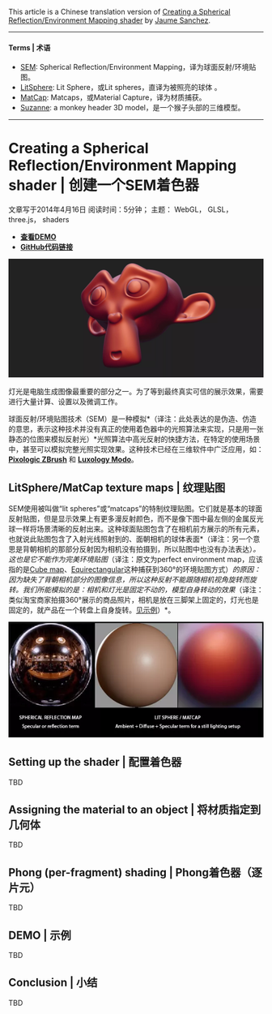 

This article is a Chinese translation version of [Creating a Spherical Reflection/Environment Mapping shader](https://www.clicktorelease.com/blog/creating-spherical-environment-mapping-shader/) by  [Jaume Sanchez](https://github.com/spite).



------

#### Terms | 术语

- [SEM](http://wiki.polycount.com/wiki/Spherical_environment_map): Spherical Reflection/Environment Mapping，译为球面反射/环境贴图。
- [LitSphere](http://wiki.polycount.com/w/index.php?title=Lit_Sphere&redirect=no): Lit Sphere，或Lit spheres，直译为被照亮的球体 。
- [MatCap](http://wiki.unity3d.com/index.php/MatCap): Matcaps，或Material Capture，译为材质捕获。
- [Suzanne](https://en.wikipedia.org/wiki/Blender_(software)#Suzanne): a monkey header 3D model，是一个猴子头部的三维模型。

------



# Creating a Spherical Reflection/Environment Mapping shader | 创建一个SEM着色器

文章写于2014年4月16日
阅读时间：5分钟；
主题： WebGL， GLSL， three.js， shaders

* [**查看DEMO**](https://www.clicktorelease.com/code/spherical-environment-mapping/)
* [**GitHub代码链接**](https://github.com/spite/spherical-environment-mapping)

![](images\spherical-environment-mapping.jpg.webp)

灯光是电脑生成图像最重要的部分之一。为了等到最终真实可信的展示效果，需要进行大量计算、设置以及微调工作。

球面反射/环境贴图技术（SEM）是一种模拟*（译注：此处表达的是伪造、仿造的意思，表示这种技术并没有真正的使用着色器中的光照算法来实现，只是用一张静态的位图来模拟反射光）*光照算法中高光反射的快捷方法，在特定的使用场景中，甚至可以模拟完整光照实现效果。这种技术已经在三维软件中广泛应用，如： [**Pixologic ZBrush**](http://pixologic.com/zbrush/downloadcenter/library/) 和 [**Luxology Modo**](http://docs.luxology.com/modo/701/help/pages/shaderendering/ShaderItems/MatCap.html)。



## LitSphere/MatCap texture maps | 纹理贴图
SEM使用被叫做“lit spheres”或“matcaps”的特制纹理贴图。它们就是基本的球面反射贴图，但是显示效果上有更多漫反射颜色，而不是像下图中最左侧的金属反光球一样将场景清晰的反射出来。这种球面贴图包含了在相机前方展示的所有元素，也就说此贴图包含了入射光线照射到的、面朝相机的球体表面*（译注：另一个意思是背朝相机的那部分反射因为相机没有拍摄到，所以贴图中也没有办法表达）*。这也是它不能作为完美环境贴图*（译注：原文为perfect environment map，应该指的是[Cube map](https://en.wikipedia.org/wiki/Cube_mapping)、[Equirectangular](https://en.wikipedia.org/wiki/Equirectangular_projection)这种捕获到360°的环境贴图方式）*的原因：因为缺失了背朝相机部分的图像信息，所以这种反射不能跟随相机视角旋转而旋转。我们所能模拟的是：相机和灯光是固定不动的，模型自身转动的效果*（译注：类似淘宝商家拍摄360°展示的商品照片，相机是放在三脚架上固定的，灯光也是固定的，就产品在一个转盘上自身旋转。[见示例](images/rotate-example.gif)）*。

![](images\spherical-maps.jpg.webp)


## Setting up the shader | 配置着色器
TBD



## Assigning the material to an object | 将材质指定到几何体
TBD



## Phong (per-fragment) shading | Phong着色器（逐片元）
TBD



## DEMO | 示例
TBD




## Conclusion | 小结
TBD